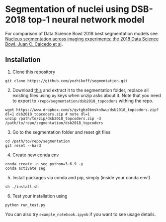 # Segmentation of nuclei using DSB-2018 top-1 neural network model

For comparison of Data Science Bowl 2018 best segmentation models see [Nucleus segmentation across imaging experiments: the 2018 Data Science Bowl, Juan C. Caicedo et al](https://www.nature.com/articles/s41592-019-0612-7).  

## Installation
1. Clone this repository

```
git clone https://github.com/yozhikoff/segmentation.git
```

2. Download [this](https://www.dropbox.com/s/qvtgbz0bnskn9wu/dsb2018_topcoders.zip?dl=0) and extract it to the
segmentation folder, replace all existing files using `Ay` keys when unzip asks about it. Note that you need to export to `/repo/segmentation/dsb2018_topcoders` withing the repo.

```
wget https://www.dropbox.com/s/qvtgbz0bnskn9wu/dsb2018_topcoders.zip?dl=1 dsb2018_topcoders.zip # note dl=1
unzip /path/to/zip/dsb2018_topcoders.zip -d /path/to/repo/segmentation/dsb2018_topcoders 
```

3. Go to the segmentation folder and reset git files

```shell script
cd /path/to/repo/segmentation
git reset --hard
```

4. Create new conda env
``` 
conda create -n seg python=3.6.9 -y
conda activate seg
``` 
5) Install packages via conda and pip, simply (inside your conda env!)

```
sh ./install.sh
```
6) Test your installation using
```
python run_test.py
```

You can also try `example_notebook.ipynb` if you want to see usage details.
